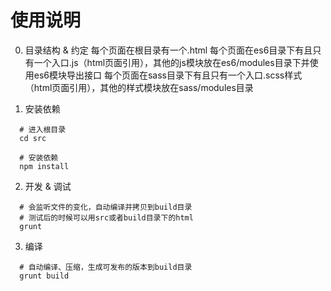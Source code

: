 # 使用说明

0. 目录结构 & 约定
每个页面在根目录有一个.html
每个页面在es6目录下有且只有一个入口.js（html页面引用），其他的js模块放在es6/modules目录下并使用es6模块导出接口
每个页面在sass目录下有且只有一个入口.scss样式（html页面引用），其他的样式模块放在sass/modules目录

1. 安装依赖
```shell
  # 进入根目录
  cd src

  # 安装依赖
  npm install
```

2. 开发 & 调试
```shell
  # 会监听文件的变化，自动编译并拷贝到build目录
  # 测试后的时候可以用src或者build目录下的html
  grunt
```

3. 编译
```shell
  # 自动编译、压缩，生成可发布的版本到build目录
  grunt build
```

